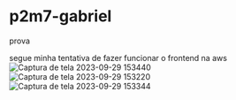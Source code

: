 # p2m7-gabriel
prova

segue minha tentativa de fazer funcionar o frontend na aws
![Captura de tela 2023-09-29 153440](https://github.com/gabrielpascoli/p2m7-gabriel/assets/99223332/d919586f-2524-4674-9f42-8a8ab4e2fd92)
![Captura de tela 2023-09-29 153220](https://github.com/gabrielpascoli/p2m7-gabriel/assets/99223332/88125fdd-8a76-4149-a355-58438f53f9d2)
![Captura de tela 2023-09-29 153344](https://github.com/gabrielpascoli/p2m7-gabriel/assets/99223332/a6c528e6-5130-476a-bfd3-203666562bd5)

